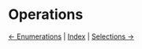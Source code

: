 # Operations

[← Enumerations](./enumerations.md) | [Index](../readme.md) | [Selections →](./selections.md)

